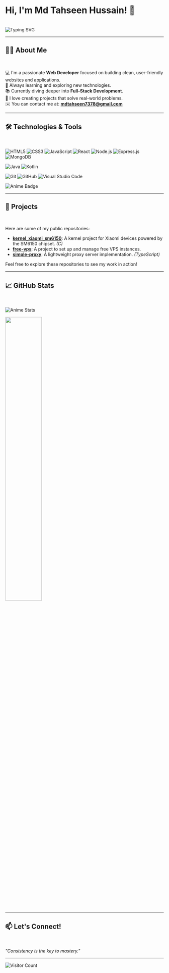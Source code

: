 # **Hi, I'm Md Tahseen Hussain! 👋**

<br>

<img src="https://readme-typing-svg.demolab.com?font=Fira+Code&size=24&pause=1000&center=true&vCenter=true&width=435&lines=Passionate+Web+Developer;Technology+Enthusiast;Lifelong+Learner+%F0%9F%93%9A" alt="Typing SVG" />

---

## **🧑‍💻 About Me**

<br>

💻 I'm a passionate **Web Developer** focused on building clean, user-friendly websites and applications.  
🎯 Always learning and exploring new technologies.  
📚 Currently diving deeper into **Full-Stack Development**.  
🌟 I love creating projects that solve real-world problems.  
✉️ You can contact me at: **mdtahseen7378@gmail.com**

---

## **🛠️ Technologies & Tools**

<br>

<!-- Web Development -->
![HTML5](https://img.shields.io/badge/HTML5-E34F26?style=for-the-badge&logo=html5&logoColor=white)
![CSS3](https://img.shields.io/badge/CSS3-1572B6?style=for-the-badge&logo=css3&logoColor=white)
![JavaScript](https://img.shields.io/badge/JavaScript-F7DF1E?style=for-the-badge&logo=javascript&logoColor=black)
![React](https://img.shields.io/badge/React-61DAFB?style=for-the-badge&logo=react&logoColor=black)
![Node.js](https://img.shields.io/badge/Node.js-339933?style=for-the-badge&logo=nodedotjs&logoColor=white)
![Express.js](https://img.shields.io/badge/Express.js-000000?style=for-the-badge&logo=express&logoColor=white)
![MongoDB](https://img.shields.io/badge/MongoDB-47A248?style=for-the-badge&logo=mongodb&logoColor=white)

<!-- Programming Languages -->
![Java](https://img.shields.io/badge/Java-007396?style=for-the-badge&logo=java&logoColor=white)
![Kotlin](https://img.shields.io/badge/Kotlin-0095D5?style=for-the-badge&logo=kotlin&logoColor=white)

<!-- Tools -->
![Git](https://img.shields.io/badge/Git-F05032?style=for-the-badge&logo=git&logoColor=white)
![GitHub](https://img.shields.io/badge/GitHub-181717?style=for-the-badge&logo=github&logoColor=white)
![Visual Studio Code](https://img.shields.io/badge/VS_Code-007ACC?style=for-the-badge&logo=visualstudiocode&logoColor=white)

![Anime Badge](https://img.shields.io/badge/-Anime%20Fan-ff69b4?style=for-the-badge&logo=git&logoColor=white)


---

## **🚀 Projects**

<br>

Here are some of my public repositories:

- [**kernel_xiaomi_sm6150**](https://github.com/mdtahseen7/kernel_xiaomi_sm6150): A kernel project for Xiaomi devices powered by the SM6150 chipset. *(C)*  
- [**free-vps**](https://github.com/mdtahseen7/free-vps): A project to set up and manage free VPS instances.  
- [**simple-proxy**](https://github.com/mdtahseen7/simple-proxy): A lightweight proxy server implementation. *(TypeScript)*  

Feel free to explore these repositories to see my work in action!

---

## **📈 GitHub Stats**

<br>


  ![Anime Stats](https://github-readme-stats.vercel.app/api?username=mdtahseen7&theme=tokyonight&hide_title=true&show_icons=true&count_private=true&hide=prs&hide_border=true&include_all_commits=true)
 <p>
  <img src="https://github-readme-streak-stats.herokuapp.com?user=mdtahseen7&theme=radical" width="48%" />
</p>

---

## 📫 Let's Connect!

<br>

*"Consistency is the key to mastery."*

---
![Visitor Count](https://count.getloli.com/@mdtahseen7)



